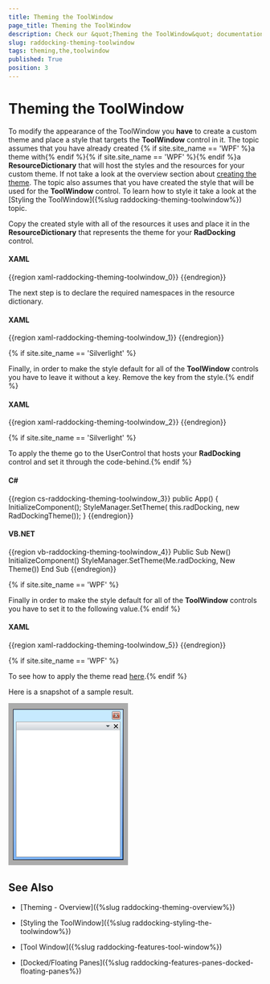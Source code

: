 ```yaml
---
title: Theming the ToolWindow
page_title: Theming the ToolWindow
description: Check our &quot;Theming the ToolWindow&quot; documentation article for the RadDocking {{ site.framework_name }} control.
slug: raddocking-theming-toolwindow
tags: theming,the,toolwindow
published: True
position: 3
---
```


# Theming the ToolWindow

To modify the appearance of the ToolWindow you __have__ to create a custom theme and place a style that targets the __ToolWindow__ control in it. The topic assumes that you have already created {% if site.site_name == 'WPF' %}a theme with{% endif %}{% if site.site_name == 'WPF' %}{% endif %}a __ResourceDictionary__ that will host the styles and the resources for your custom theme. If not take a look at the overview section about [creating the theme](#CreatingTheme). The topic also assumes that you have created the style that will be used for the __ToolWindow__ control. To learn how to style it take a look at the [Styling the ToolWindow]({%slug raddocking-theming-toolwindow%}) topic.

Copy the created style with all of the resources it uses and place it in the __ResourceDictionary__ that represents the theme for your __RadDocking__ control.

#### __XAML__

{{region xaml-raddocking-theming-toolwindow_0}}
	<ResourceDictionary xmlns="http://schemas.microsoft.com/winfx/2006/xaml/presentation"
	    xmlns:x="http://schemas.microsoft.com/winfx/2006/xaml">
	    <!--Paste the style and all of the resources it uses here. -->
	    <Style x:Key="ToolWindowStyle" TargetType="telerik:ToolWindow">
	        <!--...-->
	    </Style>
	</ResourceDictionary>
{{endregion}}

The next step is to declare the required namespaces in the resource dictionary.

#### __XAML__

{{region xaml-raddocking-theming-toolwindow_1}}
	<ResourceDictionary xmlns="http://schemas.microsoft.com/winfx/2006/xaml/presentation"
	    xmlns:x="http://schemas.microsoft.com/winfx/2006/xaml"
	    xmlns:telerik="http://schemas.telerik.com/2008/xaml/presentation">
	    <!--...-->
	</ResourceDictionary>
{{endregion}}

{% if site.site_name == 'Silverlight' %}

Finally, in order to make the style default for all of the __ToolWindow__ controls you have to leave it without a key. Remove the key from the style.{% endif %}

#### __XAML__

{{region xaml-raddocking-theming-toolwindow_2}}
	<Style TargetType="telerik:ToolWindow">
	    <!--...-->
	</Style>
{{endregion}}

{% if site.site_name == 'Silverlight' %}

To apply the theme go to the UserControl that hosts your __RadDocking__ control and set it through the code-behind.{% endif %}

#### __C#__

{{region cs-raddocking-theming-toolwindow_3}}
	public App()
	{
	    InitializeComponent();
	    StyleManager.SetTheme( this.radDocking, new RadDockingTheme());
	}
{{endregion}}

#### __VB.NET__

{{region vb-raddocking-theming-toolwindow_4}}
	Public Sub New()
		InitializeComponent()
		StyleManager.SetTheme(Me.radDocking, New Theme())
	End Sub
{{endregion}}

{% if site.site_name == 'WPF' %}

Finally in order to make the style default for all of the __ToolWindow__ controls you have to set it to the following value.{% endif %}

#### __XAML__

{{region xaml-raddocking-theming-toolwindow_5}}
	<Style x:Key="{telerik:ThemeResourceKey ThemeType={x:Type local:RadDockingTheme}, ElementType={x:Type telerik:ToolWindow}}"
	TargetType="{x:Type telerik:ToolWindow}">
	    <!--...-->
	</Style>
{{endregion}}

{% if site.site_name == 'WPF' %}

To see how to apply the theme read [here](#ApplyingTheme).{% endif %}

Here is a snapshot of a sample result.

![{{ site.framework_name }} RadDocking Themed ToolWindow](images/RadDocking_ThemingToolWindow_01.png)

## See Also

 * [Theming - Overview]({%slug raddocking-theming-overview%})

 * [Styling the ToolWindow]({%slug raddocking-styling-the-toolwindow%})

 * [Tool Window]({%slug raddocking-features-tool-window%})

 * [Docked/Floating Panes]({%slug raddocking-features-panes-docked-floating-panes%})
